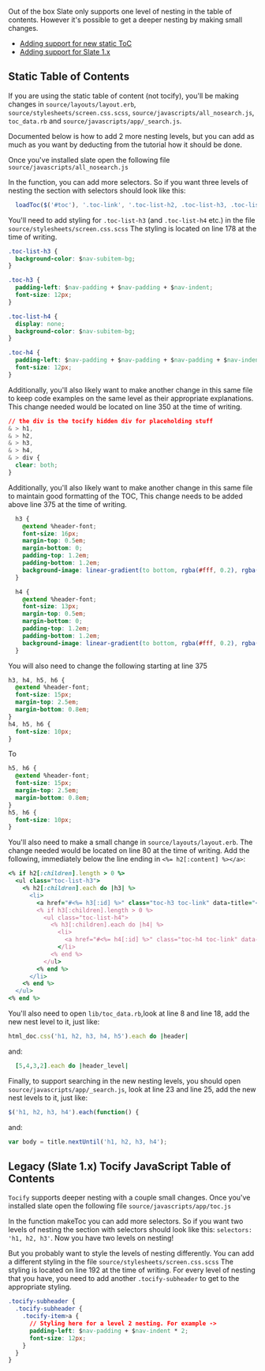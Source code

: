 Out of the box Slate only supports one level of nesting in the table of contents. However it's possible to get a deeper nesting by making small changes. 

* [Adding support for new static ToC](#static-table-of-contents)
* [Adding support for Slate 1.x](#legacy-slate-1x-tocify-javascript-table-of-contents)

## Static Table of Contents

If you are using the static table of content (not tocify), you'll be making changes in 
`source/layouts/layout.erb`, `source/stylesheets/screen.css.scss`, `source/javascripts/all_nosearch.js`, `toc_data.rb` and `source/javascripts/app/_search.js`. 

Documented below is how to add 2 more nesting levels, but you can add as much as you want by deducting from the tutorial how it should be done.

Once you've installed slate open the following file `source/javascripts/all_nosearch.js` 

In the function, you can add more selectors. So if you want three levels of nesting the section with selectors should look like this:

```js
  loadToc($('#toc'), '.toc-link', '.toc-list-h2, .toc-list-h3, .toc-list-h4', 10);
``` 

You'll need to add styling for `.toc-list-h3` (and `.toc-list-h4` etc.) in the file `source/stylesheets/screen.css.scss` The styling is located on line 178 at the time of writing. 
```CSS
.toc-list-h3 {
  background-color: $nav-subitem-bg;
}

.toc-h3 {
  padding-left: $nav-padding + $nav-padding + $nav-indent;
  font-size: 12px;
}

.toc-list-h4 {
  display: none;
  background-color: $nav-subitem-bg;
}

.toc-h4 {
  padding-left: $nav-padding + $nav-padding + $nav-padding + $nav-indent;
  font-size: 12px;
}
```

Additionally, you'll also likely want to make another change in this same file to keep code examples on the same level as their appropriate explanations. This change needed would be located on line 350 at the time of writing.
```CSS
// the div is the tocify hidden div for placeholding stuff
& > h1,
& > h2,
& > h3,
& > h4,
& > div {
  clear: both;
}
```

Additionally, you'll also likely want to make another change in this same file to maintain good formatting of the TOC, This change needs to be added above line 375 at the time of writing.
```CSS
  h3 {
    @extend %header-font;
    font-size: 16px;
    margin-top: 0.5em;
    margin-bottom: 0;
    padding-top: 1.2em;
    padding-bottom: 1.2em;
    background-image: linear-gradient(to bottom, rgba(#fff, 0.2), rgba(#fff, 0));
  }

  h4 {
    @extend %header-font;
    font-size: 13px;
    margin-top: 0.5em;
    margin-bottom: 0;
    padding-top: 1.2em;
    padding-bottom: 1.2em;
    background-image: linear-gradient(to bottom, rgba(#fff, 0.2), rgba(#fff, 0));
  }
```

You will also need to change the following starting at line 375
```CSS
h3, h4, h5, h6 {
  @extend %header-font;
  font-size: 15px;
  margin-top: 2.5em;
  margin-bottom: 0.8em;
}
h4, h5, h6 {
  font-size: 10px;
}
```
To
```CSS
h5, h6 {
  @extend %header-font;
  font-size: 15px;
  margin-top: 2.5em;
  margin-bottom: 0.8em;
}
h5, h6 {
  font-size: 10px;
}
```

You'll also need to make a small change in `source/layouts/layout.erb`. The change needed would be located on line 80 at the time of writing. Add the following, immediately below the line ending in `<%= h2[:content] %></a>`:
```ruby
<% if h2[:children].length > 0 %>
  <ul class="toc-list-h3">
    <% h2[:children].each do |h3| %>
      <li>
        <a href="#<%= h3[:id] %>" class="toc-h3 toc-link" data-title="<%= h3[:content] %>"><%= h3[:content] %></a>
        <% if h3[:children].length > 0 %>
          <ul class="toc-list-h4">
            <% h3[:children].each do |h4| %>
              <li>
                <a href="#<%= h4[:id] %>" class="toc-h4 toc-link" data-title="<%= h4[:content] %>"><%= h4[:content] %></a>
              </li>
            <% end %>
          </ul>
        <% end %>
      </li>
    <% end %>
  </ul>
<% end %>
```

You'll also need to open `lib/toc_data.rb`,look at line 8 and line 18, add the new nest level to it, just like:
```ruby
html_doc.css('h1, h2, h3, h4, h5').each do |header|
```
and:
```ruby
  [5,4,3,2].each do |header_level|
```

Finally, to support searching in the new nesting levels, you should open `source/javascripts/app/_search.js`, look at line 23 and line 25, add the new nest levels to it, just like:
```javascript
$('h1, h2, h3, h4').each(function() {
```
and:
```javascript
var body = title.nextUntil('h1, h2, h3, h4');
```

## Legacy (Slate 1.x) Tocify JavaScript Table of Contents

`Tocify` supports deeper nesting with a couple small changes. Once you've installed slate open the following file `source/javascripts/app/toc.js` 

In the function makeToc you can add more selectors. So if you want two levels of nesting the section with selectors should look like this: `selectors: 'h1, h2, h3'`. Now you have two levels on nesting! 

But you probably want to style the levels of nesting differently. You can add a different styling in the file `source/stylesheets/screen.css.scss` The styling is located on line 192 at the time of writing. For every level of nesting that you have, you need to add another `.tocify-subheader` to get to the appropriate styling. 

```CSS
.tocify-subheader {
  .tocify-subheader {
    .tocify-item>a {
      // Styling here for a level 2 nesting. For example -> 
      padding-left: $nav-padding + $nav-indent * 2;
      font-size: 12px;
    }
  }
}
```